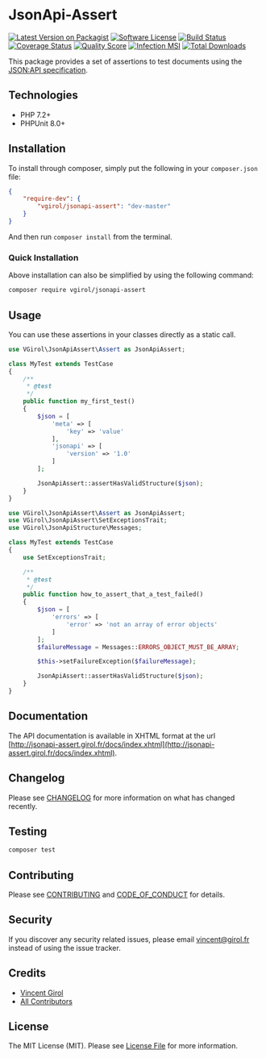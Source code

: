 # JsonApi-Assert

[![Latest Version on Packagist][ico-version]][link-packagist]
[![Software License][ico-license]](LICENSE.md)
[![Build Status][ico-travis]][link-travis]
[![Coverage Status][ico-scrutinizer]][link-scrutinizer]
[![Quality Score][ico-code-quality]][link-code-quality]
[![Infection MSI][ico-mutation]][link-mutation]
[![Total Downloads][ico-downloads]][link-downloads]

This package provides a set of assertions to test documents using the [JSON:API specification](https://jsonapi.org/).

## Technologies

- PHP 7.2+
- PHPUnit 8.0+

## Installation

To install through composer, simply put the following in your `composer.json` file:

```json
{
    "require-dev": {
        "vgirol/jsonapi-assert": "dev-master"
    }
}
```

And then run `composer install` from the terminal.

### Quick Installation

Above installation can also be simplified by using the following command:

```sh
composer require vgirol/jsonapi-assert
```

## Usage

You can use these assertions in your classes directly as a static call.

```php
use VGirol\JsonApiAssert\Assert as JsonApiAssert;

class MyTest extends TestCase
{
    /**
     * @test
     */
    public function my_first_test()
    {
        $json = [
            'meta' => [
                'key' => 'value'
            ],
            'jsonapi' => [
                'version' => '1.0'
            ]
        ];

        JsonApiAssert::assertHasValidStructure($json);
    }
}
```

```php
use VGirol\JsonApiAssert\Assert as JsonApiAssert;
use VGirol\JsonApiAssert\SetExceptionsTrait;
use VGirol\JsonApiStructure\Messages;

class MyTest extends TestCase
{
    use SetExceptionsTrait;

    /**
     * @test
     */
    public function how_to_assert_that_a_test_failed()
    {
        $json = [
            'errors' => [
                'error' => 'not an array of error objects'
            ]
        ];
        $failureMessage = Messages::ERRORS_OBJECT_MUST_BE_ARRAY;

        $this->setFailureException($failureMessage);

        JsonApiAssert::assertHasValidStructure($json);
    }
}
```

## Documentation

The API documentation is available in XHTML format at the url [http://jsonapi-assert.girol.fr/docs/index.xhtml](http://jsonapi-assert.girol.fr/docs/index.xhtml).

## Changelog

Please see [CHANGELOG](CHANGELOG.md) for more information on what has changed recently.

## Testing

```sh
composer test
```

## Contributing

Please see [CONTRIBUTING](CONTRIBUTING.md) and [CODE_OF_CONDUCT](CODE_OF_CONDUCT.md) for details.

## Security

If you discover any security related issues, please email [vincent@girol.fr](mailto:vincent@girol.fr) instead of using the issue tracker.

## Credits

- [Vincent Girol](mailto:vincent@girol.fr)
- [All Contributors][link-contributors]

## License

The MIT License (MIT). Please see [License File](LICENSE.md) for more information.

[ico-version]: https://img.shields.io/packagist/v/VGirol/JsonApi-Assert.svg?style=flat-square
[ico-license]: https://img.shields.io/badge/license-MIT-brightgreen.svg?style=flat-square
[ico-travis]: https://img.shields.io/travis/VGirol/JsonApi-Assert/master.svg?style=flat-square
[ico-scrutinizer]: https://img.shields.io/scrutinizer/coverage/g/VGirol/JsonApi-Assert.svg?style=flat-square
[ico-code-quality]: https://img.shields.io/scrutinizer/g/VGirol/JsonApi-Assert.svg?style=flat-square
[ico-mutation]: https://img.shields.io/endpoint?style=flat-square&url=https%3A%2F%2Fbadge-api.stryker-mutator.io%2Fgithub.com%2FVGirol%2FJsonApi-Assert%2Fmaster
[ico-downloads]: https://img.shields.io/packagist/dt/VGirol/JsonApi-Assert.svg?style=flat-square

[link-packagist]: https://packagist.org/packages/VGirol/JsonApi-Assert
[link-travis]: https://travis-ci.org/VGirol/JsonApi-Assert
[link-scrutinizer]: https://scrutinizer-ci.com/g/VGirol/JsonApi-Assert/code-structure
[link-code-quality]: https://scrutinizer-ci.com/g/VGirol/JsonApi-Assert
[link-downloads]: https://packagist.org/packages/VGirol/JsonApi-Assert
[link-author]: https://github.com/VGirol
[link-mutation]: https://dashboard.stryker-mutator.io/reports/github.com/VGirol/JsonApi-Assert/master
[link-contributors]: ../../contributors
